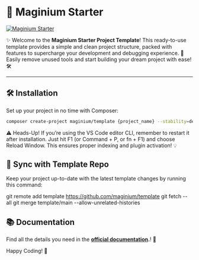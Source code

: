 # 🧩 **Maginium Starter**

[![Maginium Starter](https://i.ibb.co/ZGy9pMX/github-banner.png)](https://github.com/maginium/template)

✨ Welcome to the **Maginium Starter Project Template**! This ready-to-use template provides a simple and clean project structure, packed with features to supercharge your development and debugging experience. 🚀 Easily remove unused tools and start building your dream project with ease! 🛠️

---

## 🛠️ **Installation**

Set up your project in no time with Composer:

```bash
composer create-project maginium/template {project_name} --stability=dev
```

⚠️ Heads-Up!
If you’re using the VS Code editor CLI, remember to restart it after installation. Just hit F1 (or Command + P, or fn + F1) and choose Reload Window. This ensures proper indexing and plugin activation! 💡

## 🔄 Sync with Template Repo

Keep your project up-to-date with the latest template changes by running this command:

git remote add template https://github.com/maginium/template
git fetch --all
git merge template/main --allow-unrelated-histories

## 📚 Documentation

Find all the details you need in the **[official documentation](https://pixiedia.gitbook.io/maginium).**! 📖

Happy Coding! 🎉
